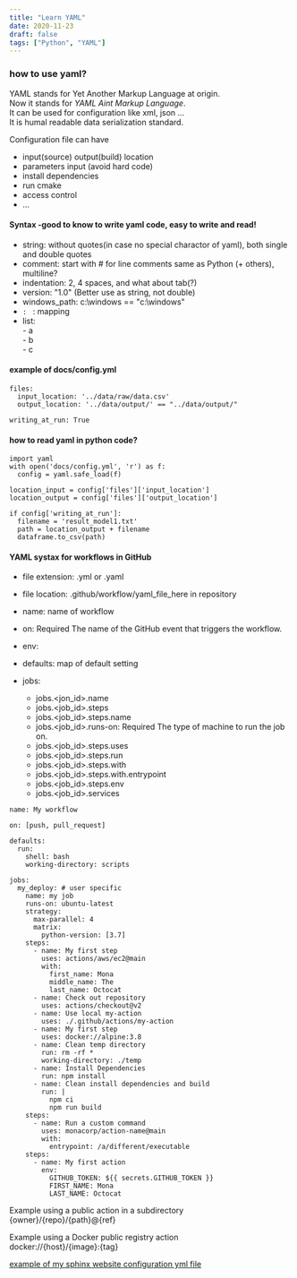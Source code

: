 ```yaml
---
title: "Learn YAML"
date: 2020-11-23
draft: false
tags: ["Python", "YAML"]
---
```


### how to use yaml? 

YAML stands for Yet Another Markup Language at origin.  
Now it stands for _YAML Aint Markup Language_.   
It can be used for configuration like xml, json ...  
It is humal readable data serialization standard.  

Configuration file can have
 - input(source) output(build) location
 - parameters input (avoid hard code)
 - install dependencies
 - run cmake
 - access control
 - ...


#### Syntax -good to know to write yaml code, easy to write and read!
- string: without quotes(in case no special charactor of yaml), both single and double quotes
- comment: start with # for line comments same as Python (+ others), multiline?
- indentation: 2, 4 spaces, and what about tab(?)
- version: "1.0" (Better use as string, not double)
- windows_path: c:\windows == "c:\windows"
- `: ` : mapping 
- list:  
   \- a  
   \- b  
   \- c  


#### example of docs/config.yml  
~~~
files:
  input_location: '../data/raw/data.csv'
  output_location: '../data/output/' == "../data/output/" 
  
writing_at_run: True
~~~

#### how to read yaml in python code?  
~~~
import yaml
with open('docs/config.yml', 'r') as f:
  config = yaml.safe_load(f)

location_input = config['files']['input_location']
location_output = config['files']['output_location']

if config['writing_at_run']:
  filename = 'result_model1.txt'
  path = location_output + filename
  dataframe.to_csv(path)
~~~


#### YAML systax for workflows in GitHub 
- file extension: .yml or .yaml
- file location: .github/workflow/yaml_file_here in repository

- name: name of workflow
- on: Required The name of the GitHub event that triggers the workflow.    
- env:
- defaults: map of default setting
- jobs:   
     - jobs.<jon_id>.name 
     - jobs.<job_id>.steps 
     - jobs.<job_id>.steps.name
     - jobs.<job_id>.runs-on: Required The type of machine to run the job on. 
     - jobs.<job_id>.steps.uses
     - jobs.<job_id>.steps.run
     - jobs.<job_id>.steps.with
     - jobs.<job_id>.steps.with.entrypoint
     - jobs.<job_id>.steps.env
     - jobs.<job_id>.services
~~~
name: My workflow

on: [push, pull_request]
 
defaults:
  run:
    shell: bash
    working-directory: scripts
    
jobs:
  my_deploy: # user specific
    name: my job
    runs-on: ubuntu-latest
    strategy:
      max-parallel: 4
      matrix:
        python-version: [3.7]
    steps:
      - name: My first step
        uses: actions/aws/ec2@main
        with:
          first_name: Mona
          middle_name: The
          last_name: Octocat
      - name: Check out repository
        uses: actions/checkout@v2
      - name: Use local my-action
        uses: ./.github/actions/my-action
      - name: My first step
        uses: docker://alpine:3.8
      - name: Clean temp directory
        run: rm -rf *
        working-directory: ./temp
      - name: Install Dependencies
        run: npm install
      - name: Clean install dependencies and build
        run: |
          npm ci
          npm run build
    steps:
      - name: Run a custom command
        uses: monacorp/action-name@main
        with:
          entrypoint: /a/different/executable
    steps:
      - name: My first action
        env:
          GITHUB_TOKEN: ${{ secrets.GITHUB_TOKEN }}
          FIRST_NAME: Mona
          LAST_NAME: Octocat    
~~~

Example using a public action in a subdirectory  
{owner}/{repo}/{path}@{ref}  

Example using a Docker public registry action  
docker://{host}/{image}:{tag}  


[example of my sphinx website configuration yml file](https://github.com/saugkim/sphinx_action/blob/main/.github/workflows/sphinx-build.yml)
